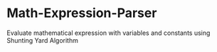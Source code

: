 # Math-Expression-Parser
 Evaluate mathematical expression with variables and constants using Shunting Yard Algorithm
